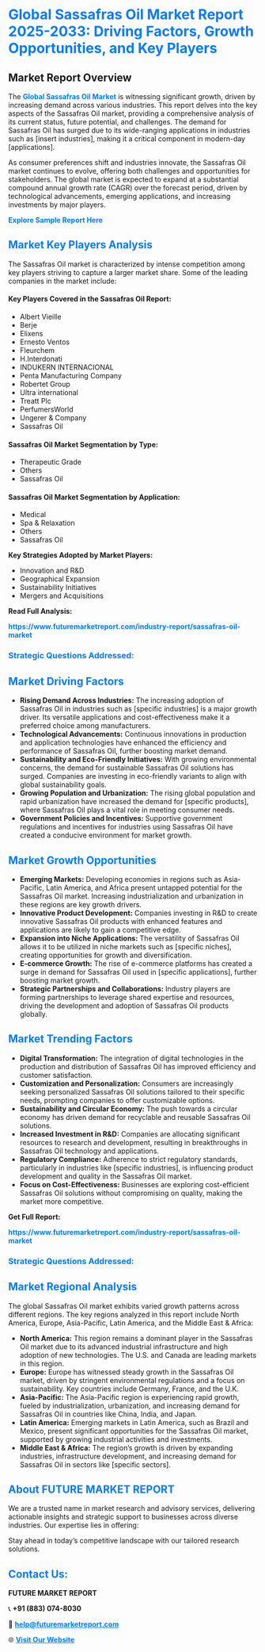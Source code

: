 <h1 style="color: #007BFF;">Global Sassafras Oil Market Report 2025-2033: Driving Factors, Growth Opportunities, and Key Players</h1>

<section id="overview">
<h2>Market Report Overview</h2>
<p>The <a href="https://www.futuremarketreport.com/industry-report/sassafras-oil-market" style="color: #007BFF; text-decoration: none;"><strong>Global Sassafras Oil Market</strong></a> is witnessing significant growth, driven by increasing demand across various industries. This report delves into the key aspects of the Sassafras Oil market, providing a comprehensive analysis of its current status, future potential, and challenges. The demand for Sassafras Oil has surged due to its wide-ranging applications in industries such as [insert industries], making it a critical component in modern-day [applications].</p>
<p>As consumer preferences shift and industries innovate, the Sassafras Oil market continues to evolve, offering both challenges and opportunities for stakeholders. The global market is expected to expand at a substantial compound annual growth rate (CAGR) over the forecast period, driven by technological advancements, emerging applications, and increasing investments by major players.</p>
</section>

<section id="overview">
<p><a href="https://www.futuremarketreport.com/request-sample/reportId=100956" style="color: #007BFF; text-decoration: none;"><strong>Explore Sample Report Here</strong></a></p>
</section>

<section id="key-players">
<h2 style="color: #007BFF;">Market Key Players Analysis</h2>
<p>The Sassafras Oil market is characterized by intense competition among key players striving to capture a larger market share. Some of the leading companies in the market include:</p>
<h4>Key Players Covered in the Sassafras Oil Report:</h4>
<ul><li>Albert Vieille</li><li>Berje</li><li>Elixens</li><li>Ernesto Ventos</li><li>Fleurchem</li><li>H.Interdonati</li><li>INDUKERN INTERNACIONAL</li><li>Penta Manufacturing Company</li><li>Robertet Group</li><li>Ultra international</li><li>Treatt Plc</li><li>PerfumersWorld</li><li>Ungerer &amp; Company</li><li>Sassafras Oil</li></ul>
<h4>Sassafras Oil Market Segmentation by Type:</h4>
<ul><li>Therapeutic Grade</li><li>Others</li><li>Sassafras Oil</li></ul>

<h4>Sassafras Oil Market Segmentation by Application:</h4>
<ul><li>Medical</li><li>Spa &amp; Relaxation</li><li>Others</li><li>Sassafras Oil</li></ul>
<p><strong>Key Strategies Adopted by Market Players:</strong></p>
<ul>
<li>Innovation and R&D</li>
<li>Geographical Expansion</li>
<li>Sustainability Initiatives</li>
<li>Mergers and Acquisitions</li>
</ul>
</section>

<section>
<p><strong>Read Full Analysis: </strong></p><a href="https://www.futuremarketreport.com/industry-report/sassafras-oil-market" style="color: #007BFF; text-decoration: none;"><strong>https://www.futuremarketreport.com/industry-report/sassafras-oil-market</strong></a>
<h3 style="color: #007BFF;">Strategic Questions Addressed:</h3>
</section>

<section id="driving-factors">
<h2 style="color: #007BFF;">Market Driving Factors</h2>
<ul>
<li><strong>Rising Demand Across Industries:</strong> The increasing adoption of Sassafras Oil in industries such as [specific industries] is a major growth driver. Its versatile applications and cost-effectiveness make it a preferred choice among manufacturers.</li>
<li><strong>Technological Advancements:</strong> Continuous innovations in production and application technologies have enhanced the efficiency and performance of Sassafras Oil, further boosting market demand.</li>
<li><strong>Sustainability and Eco-Friendly Initiatives:</strong> With growing environmental concerns, the demand for sustainable Sassafras Oil solutions has surged. Companies are investing in eco-friendly variants to align with global sustainability goals.</li>
<li><strong>Growing Population and Urbanization:</strong> The rising global population and rapid urbanization have increased the demand for [specific products], where Sassafras Oil plays a vital role in meeting consumer needs.</li>
<li><strong>Government Policies and Incentives:</strong> Supportive government regulations and incentives for industries using Sassafras Oil have created a conducive environment for market growth.</li>
</ul>
</section>

<section id="growth-opportunities">
<h2 style="color: #007BFF;">Market Growth Opportunities</h2>
<ul>
<li><strong>Emerging Markets:</strong> Developing economies in regions such as Asia-Pacific, Latin America, and Africa present untapped potential for the Sassafras Oil market. Increasing industrialization and urbanization in these regions are key growth drivers.</li>
<li><strong>Innovative Product Development:</strong> Companies investing in R&D to create innovative Sassafras Oil products with enhanced features and applications are likely to gain a competitive edge.</li>
<li><strong>Expansion into Niche Applications:</strong> The versatility of Sassafras Oil allows it to be utilized in niche markets such as [specific niches], creating opportunities for growth and diversification.</li>
<li><strong>E-commerce Growth:</strong> The rise of e-commerce platforms has created a surge in demand for Sassafras Oil used in [specific applications], further boosting market growth.</li>
<li><strong>Strategic Partnerships and Collaborations:</strong> Industry players are forming partnerships to leverage shared expertise and resources, driving the development and adoption of Sassafras Oil products globally.</li>
</ul>
</section>

<section id="trending-factors">
<h2 style="color: #007BFF;">Market Trending Factors</h2>
<ul>
<li><strong>Digital Transformation:</strong> The integration of digital technologies in the production and distribution of Sassafras Oil has improved efficiency and customer satisfaction.</li>
<li><strong>Customization and Personalization:</strong> Consumers are increasingly seeking personalized Sassafras Oil solutions tailored to their specific needs, prompting companies to offer customizable options.</li>
<li><strong>Sustainability and Circular Economy:</strong> The push towards a circular economy has driven demand for recyclable and reusable Sassafras Oil solutions.</li>
<li><strong>Increased Investment in R&D:</strong> Companies are allocating significant resources to research and development, resulting in breakthroughs in Sassafras Oil technology and applications.</li>
<li><strong>Regulatory Compliance:</strong> Adherence to strict regulatory standards, particularly in industries like [specific industries], is influencing product development and quality in the Sassafras Oil market.</li>
<li><strong>Focus on Cost-Effectiveness:</strong> Businesses are exploring cost-efficient Sassafras Oil solutions without compromising on quality, making the market more competitive.</li>
</ul>
</section>

<section>
<p><strong>Get Full Report: </strong></p><a href="https://www.futuremarketreport.com/industry-report/sassafras-oil-market" style="color: #007BFF; text-decoration: none;"><strong>https://www.futuremarketreport.com/industry-report/sassafras-oil-market</strong></a>
<h3 style="color: #007BFF;">Strategic Questions Addressed:</h3>
</section>


<section id="regional-analysis">
<h2 style="color: #007BFF;">Market Regional Analysis</h2>
<p>The global Sassafras Oil market exhibits varied growth patterns across different regions. The key regions analyzed in this report include North America, Europe, Asia-Pacific, Latin America, and the Middle East & Africa:</p>
<ul>
<li><strong>North America:</strong> This region remains a dominant player in the Sassafras Oil market due to its advanced industrial infrastructure and high adoption of new technologies. The U.S. and Canada are leading markets in this region.</li>
<li><strong>Europe:</strong> Europe has witnessed steady growth in the Sassafras Oil market, driven by stringent environmental regulations and a focus on sustainability. Key countries include Germany, France, and the U.K.</li>
<li><strong>Asia-Pacific:</strong> The Asia-Pacific region is experiencing rapid growth, fueled by industrialization, urbanization, and increasing demand for Sassafras Oil in countries like China, India, and Japan.</li>
<li><strong>Latin America:</strong> Emerging markets in Latin America, such as Brazil and Mexico, present significant opportunities for the Sassafras Oil market, supported by growing industrial activities and investments.</li>
<li><strong>Middle East & Africa:</strong> The region’s growth is driven by expanding industries, infrastructure development, and increasing demand for Sassafras Oil in sectors like [specific sectors].</li>
</ul>
</section>

<footer>
<h2 style="color: #007BFF;">About FUTURE MARKET REPORT</h2>
<p>We are a trusted name in market research and advisory services, delivering actionable insights and strategic support to businesses across diverse industries. Our expertise lies in offering:</p>

<p>Stay ahead in today’s competitive landscape with our tailored research solutions.</p>

<h2 style="color: #007BFF;">Contact Us:</h2>
<p><strong>FUTURE MARKET REPORT</strong></p>
<p>📞 <strong>+91 (883) 074-8030</strong></p>
<p>📧 <strong><a href="mailto:help@futuremarketreport.com" style="color: #007BFF;">help@futuremarketreport.com</a></strong></p>
<p>🌐 <strong><a href="https://www.futuremarketreport.com/" style="color: #007BFF;">Visit Our Website</a></strong></p>
</footer>